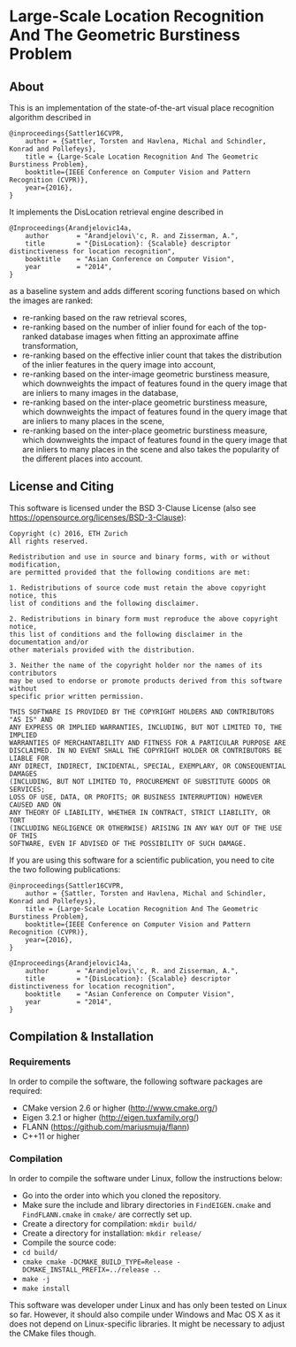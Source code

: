 #  Large-Scale Location Recognition And The Geometric Burstiness Problem

## About
This is an implementation of the state-of-the-art visual place recognition algorithm described in 

    @inproceedings{Sattler16CVPR,
        author = {Sattler, Torsten and Havlena, Michal and Schindler, Konrad and Pollefeys},
        title = {Large-Scale Location Recognition And The Geometric Burstiness Problem},
        booktitle={IEEE Conference on Computer Vision and Pattern Recognition (CVPR)},
        year={2016},
    }

It implements the DisLocation retrieval engine described in

    @Inproceedings{Arandjelovic14a,
        author       = "Arandjelovi\'c, R. and Zisserman, A.",
        title        = "{DisLocation}: {Scalable} descriptor distinctiveness for location recognition",
        booktitle    = "Asian Conference on Computer Vision",
        year         = "2014",
    }
    
as a baseline system and adds different scoring functions based on which the images are ranked:
* re-ranking based on the raw retrieval scores,
* re-ranking based on the number of inlier found for each of the top-ranked database images when fitting an approximate affine transformation,
* re-ranking based on the effective inlier count that takes the distribution of the inlier features in the query image into account,
* re-ranking based on the inter-image geometric burstiness measure, which downweights the impact of features found in the query image that are inliers to many images in the database,
* re-ranking based on the inter-place geometric burstiness measure, which downweights the impact of features found in the query image that are inliers to many places in the scene,
* re-ranking based on the inter-place geometric burstiness measure, which downweights the impact of features found in the query image that are inliers to many places in the scene and also takes the popularity of the different places into account.

## License and Citing 
This software is licensed under the BSD 3-Clause License (also see https://opensource.org/licenses/BSD-3-Clause):

    Copyright (c) 2016, ETH Zurich
    All rights reserved.
    
    Redistribution and use in source and binary forms, with or without modification, 
    are permitted provided that the following conditions are met:
    
    1. Redistributions of source code must retain the above copyright notice, this 
    list of conditions and the following disclaimer.
    
    2. Redistributions in binary form must reproduce the above copyright notice, 
    this list of conditions and the following disclaimer in the documentation and/or 
    other materials provided with the distribution.
    
    3. Neither the name of the copyright holder nor the names of its contributors 
    may be used to endorse or promote products derived from this software without 
    specific prior written permission.
    
    THIS SOFTWARE IS PROVIDED BY THE COPYRIGHT HOLDERS AND CONTRIBUTORS "AS IS" AND 
    ANY EXPRESS OR IMPLIED WARRANTIES, INCLUDING, BUT NOT LIMITED TO, THE IMPLIED 
    WARRANTIES OF MERCHANTABILITY AND FITNESS FOR A PARTICULAR PURPOSE ARE 
    DISCLAIMED. IN NO EVENT SHALL THE COPYRIGHT HOLDER OR CONTRIBUTORS BE LIABLE FOR 
    ANY DIRECT, INDIRECT, INCIDENTAL, SPECIAL, EXEMPLARY, OR CONSEQUENTIAL DAMAGES 
    (INCLUDING, BUT NOT LIMITED TO, PROCUREMENT OF SUBSTITUTE GOODS OR SERVICES; 
    LOSS OF USE, DATA, OR PROFITS; OR BUSINESS INTERRUPTION) HOWEVER CAUSED AND ON 
    ANY THEORY OF LIABILITY, WHETHER IN CONTRACT, STRICT LIABILITY, OR TORT 
    (INCLUDING NEGLIGENCE OR OTHERWISE) ARISING IN ANY WAY OUT OF THE USE OF THIS 
    SOFTWARE, EVEN IF ADVISED OF THE POSSIBILITY OF SUCH DAMAGE.
    
If you are using this software for a scientific publication, you need to cite the two following publications:

    @inproceedings{Sattler16CVPR,
        author = {Sattler, Torsten and Havlena, Michal and Schindler, Konrad and Pollefeys},
        title = {Large-Scale Location Recognition And The Geometric Burstiness Problem},
        booktitle={IEEE Conference on Computer Vision and Pattern Recognition (CVPR)},
        year={2016},
    }
    
    @Inproceedings{Arandjelovic14a,
        author       = "Arandjelovi\'c, R. and Zisserman, A.",
        title        = "{DisLocation}: {Scalable} descriptor distinctiveness for location recognition",
        booktitle    = "Asian Conference on Computer Vision",
        year         = "2014",
    }
    
## Compilation & Installation
### Requirements
In order to compile the software, the following software packages are required:
 * CMake version 2.6 or higher (http://www.cmake.org/)
 * Eigen 3.2.1 or higher (http://eigen.tuxfamily.org/)
 * FLANN (https://github.com/mariusmuja/flann)
 * C++11 or higher

### Compilation
In order to compile the software under Linux, follow the instructions below:
* Go into the order into which you cloned the repository.
* Make sure the include and library directories in ```FindEIGEN.cmake``` and ```FindFLANN.cmake``` in ```cmake/``` are correctly set up.
* Create a directory for compilation: ```mkdir build/```
* Create a directory for installation: ```mkdir release/```
* Compile the source code:
 * ```cd build/```
 * ```cmake cmake -DCMAKE_BUILD_TYPE=Release -DCMAKE_INSTALL_PREFIX=../release ..```
 * ```make -j```
 * ```make install```
    
This software was developer under Linux and has only been tested on Linux so far. However, it should also compile under Windows and Mac OS X as it does not depend on Linux-specific libraries. It might be necessary to adjust the CMake files though.

